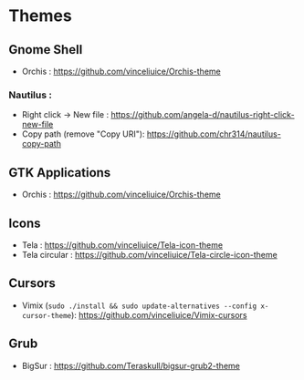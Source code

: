 # Themes

## Gnome Shell

- Orchis : https://github.com/vinceliuice/Orchis-theme

### Nautilus :

- Right click -> New file : https://github.com/angela-d/nautilus-right-click-new-file
- Copy path (remove "Copy URI"): https://github.com/chr314/nautilus-copy-path

## GTK Applications

- Orchis : https://github.com/vinceliuice/Orchis-theme

## Icons

- Tela : https://github.com/vinceliuice/Tela-icon-theme
- Tela circular : https://github.com/vinceliuice/Tela-circle-icon-theme

## Cursors

- Vimix (`sudo ./install && sudo update-alternatives --config x-cursor-theme`): https://github.com/vinceliuice/Vimix-cursors

## Grub

- BigSur : https://github.com/Teraskull/bigsur-grub2-theme

